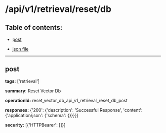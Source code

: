 # /api/v1/retrieval/reset/db

## Table of contents:
- [post](#post)

- [json file](./_api_v1_retrieval_reset_db.json)

---
<a name="post"></a>
## post

**tags:** ['retrieval']

**summary:** Reset Vector Db

**operationId:** reset_vector_db_api_v1_retrieval_reset_db_post

**responses:** {'200': {'description': 'Successful Response', 'content': {'application/json': {'schema': {}}}}}

**security:** [{'HTTPBearer': []}]

